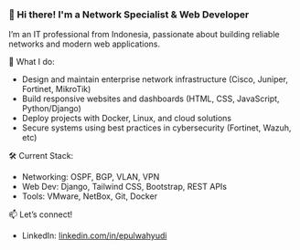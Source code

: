 ### 👋 Hi there! I'm a Network Specialist & Web Developer

I’m an IT professional from Indonesia, passionate about building reliable networks and modern web applications.

🔧 What I do:
- Design and maintain enterprise network infrastructure (Cisco, Juniper, Fortinet, MikroTik)
- Build responsive websites and dashboards (HTML, CSS, JavaScript, Python/Django)
- Deploy projects with Docker, Linux, and cloud solutions
- Secure systems using best practices in cybersecurity (Fortinet, Wazuh, etc)

🛠️ Current Stack:
- Networking: OSPF, BGP, VLAN, VPN
- Web Dev: Django, Tailwind CSS, Bootstrap, REST APIs
- Tools: VMware, NetBox, Git, Docker

📫 Let’s connect!
- LinkedIn: [linkedin.com/in/epulwahyudi](https://linkedin.com/in/epulwahyudi)

